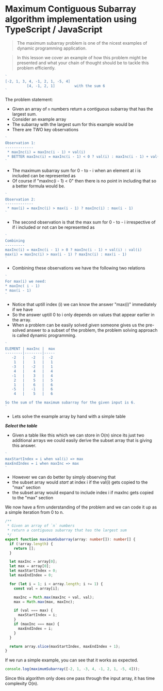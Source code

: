 # Maximum Contiguous Subarray algorithm implementation using TypeScript / JavaScript

> The maximum subarray problem is one of the nicest examples of dynamic programming application.

> In this lesson we cover an example of how this problem might be presented and what your chain of thought should be to tackle this problem efficiently.


```ts
`
[-2, 1, 3, 4, -1, 2, 1, -5, 4]
          [4, -1, 2, 1]         with the sum 6
`
```
The problem statement:
* Given an array of `n` numbers return a contiguous subarray that has the largest sum.
* Consider an example array
* The subarray with the largest sum for this example would be
* There are TWO key observations

```ts
`
Observation 1:
-------------
 * maxInc(i) = maxInc(i - 1) + val(i)
 * BETTER maxInc(i) = maxInc(i - 1) < 0 ? val(i) : maxInc(i - 1) + val(i)
`
```
* The maximum subarray sum for 0 - to - i when an element at i is included can be represented as
* Of course if "maxInc(i - 1) < 0" then there is no point in including that so a better formula would be.


```ts
`
Observation 2:
-------------
 * max(i) = maxInc(i) > max(i - 1) ? maxInc(i) : max(i - 1)
`
```
* The second observation is that the max sum for 0 - to - i irrespective of if i included or not can be represented as

```ts
`
Combining
---------
maxInc(i) = maxInc(i - 1) > 0 ? maxInc(i - 1) + val(i) : val(i)
max(i) = maxInc(i) > max(i - 1) ? maxInc(i) : max(i - 1)
`
```
* Combining these observations we have the following two relations


```ts
`
For max(i) we need:
* maxInc( i - 1)
* max(i - 1)
`
```
* Notice that uptill index (i) we can know the answer "max(i)" immediately if we have
* So the answer uptill 0 to i only depends on values that appear earlier in the array.
* When a problem can be easily solved *given* someone gives us the pre-solved answer to a subset of the problem, the problem solving approach is called dynamic programming.


```ts
`
ELEMENT | maxInc |  max
--------|--------|-----
   -2   |   -2   |  -2
    1   |    1   |   1
   -3   |   -2   |   1
    4   |    4   |   4
   -1   |    3   |   4
    2   |    5   |   5
    1   |    6   |   6
   -5   |   -1   |   6
    4   |    5   |   6

So the sum of the maximum subarray for the given input is 6.
`
```

* Lets solve the example array by hand with a simple table

***Select the table***
* Given a table like this which we can store in O(n) since its just two additional arrays we
could easily derive the subset array that is giving this answer.

```ts
`
maxStartIndex = i when val(i) => max
maxEndIndex = i when maxInc => max
`
```
* However we can do better by simply observing that
* the subset array would *start* at index i if the val(i) gets copied to the "max" section
* the subset array would expand to include index i if maxInc gets copied to the "max" section

We now have a firm understanding of the problem and we can code it up as a simple iteration from 0 to n.

```ts
/**
 * Given an array of `n` numbers
 * return a contiguous subarray that has the largest sum
 */
export function maximumSubarray(array: number[]): number[] {
  if (!array.length) {
    return [];
  }

  let maxInc = array[0];
  let max = array[0];
  let maxStartIndex = 0;
  let maxEndIndex = 0;

  for (let i = 1; i < array.length; i += 1) {
    const val = array[i];

    maxInc = Math.max(maxInc + val, val);
    max = Math.max(max, maxInc);

    if (val === max) {
      maxStartIndex = i;
    }
    if (maxInc === max) {
      maxEndIndex = i;
    }
  }

  return array.slice(maxStartIndex, maxEndIndex + 1);
}
```
If we run a simple example, you can see that it works as expected.

```ts
console.log(maximumSubarray([-2, 1, -3, 4, -1, 2, 1, -5, 4]));
```

Since this algorithm only does one pass through the input array, it has time complexity O(n).
